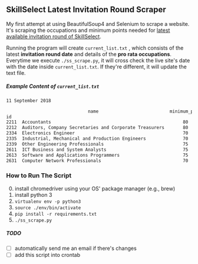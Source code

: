 ## SkillSelect Latest Invitation Round Scraper

My first attempt at using BeautifulSoup4 and Selenium to scrape a website. It's scraping the occupations and minimum points needed for [latest available invitation round of SkillSelect](https://immi.homeaffairs.gov.au/visas/working-in-australia/skillselect/invitation-rounds). 

Running the program will create ```current_list.txt``` , which consists of the latest __invitation round date__ and details of the __pro rata occupations__. Everytime we execute ```./ss_scrape.py```, it will cross check the live site's date with the date inside ```current_list.txt```. If they're different, it will update the text file.

##### Example Content of ```current_list.txt```

```txt
11 September 2018

                               name                           minimum_point    date_of_effect
id
2211  Accountants                                                  80        25/05/2018 9:59am
2212  Auditors, Company Secretaries and Corporate Treasurers       80        1/05/2018 10:54am
2334  Electronics Engineer                                         70        15/11/2017 10:32am
2335  Industrial, Mechanical and Production Engineers              70        18/01/2018 9:55pm
2339  Other Engineering Professionals                              75        3/07/2018 6:37pm
2611  ICT Business and System Analysts                             75        28/05/2018 6:25pm
2613  Software and Applications Programmers                        75        20/08/2018 3:13pm
2631  Computer Network Professionals                               70        17/01/2018 11:36am
```


### How to Run The Script

0. install chromedriver using your OS' package manager (e.g., brew)
1. install python 3
2. `virtualenv env -p python3`
3. `source ./env/bin/activate`
4. `pip install -r requirements.txt`
5. `./ss_scrape.py`


##### TODO

- [ ] automatically send me an email if there's changes
- [ ] add this script into crontab
